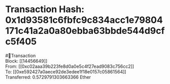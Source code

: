 
Transaction Hash: 0x1d93581c6fbfc9c834acc1e79804171c41a2a0a80ebba63bbde544d9cfc5f405
====================================================================================
  
#💸Transaction  
Block: [[14456649]]  
From: [[0xc02aaa39b223fe8d0a0e5c4f27ead9083c756cc2]]  
To: [[0xe592427a0aece92de3edee1f18e0157c05861564]]  
Transferred: 0.5729791303663366 Ether